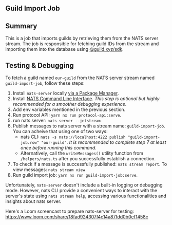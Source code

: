 ## Guild Import Job

## Summary

This is a job that imports guilds by retrieving them from the NATS server stream. The job is responsible for fetching guild IDs from the stream and importing them into the database using [@guild.xyz/sdk](https://www.npmjs.com/package/@guildxyz/sdk).

## Testing & Debugging

To fetch a guild named `our-guild` from the NATS server stream named `guild-import-job`, follow these steps:

1. Install `nats-server` locally [via a Package Manager](https://docs.nats.io/running-a-nats-service/introduction/installation#installing-via-a-package-manager).
2. Install [NATS Command Line Interface](https://github.com/nats-io/natscli). _This step is optional but highly recommended for a smoother debugging experience_.
3. Add env variables mentioned in the previous section.
4. Run protocol API: `yarn nx run protocol-api:serve`.
5. run nats server: `nats-server --jetstream`
6. Publish messages to nats server with a stream name: `guild-import-job`. You can acheive that using one of two ways:
   - nats CLI: `nats -s nats://localhost:4222 publish "guild-import-job.row" "our-guild"`. _It is recommended to complete step 7 at least once before running this command_.
   - Alternatively, call the `writeMessages()` utility function from `/helpers/nats.ts` after you successfully establish a connection.
7. To check if a message is successfully published: `nats stream report`. To view messages: `nats stream view`
8. Run guild import job: `yarn nx run guild-import-job:serve`.

Unfortunately, `nats-server` doesn't include a built-in logging or debugging mode. However, nats CLI provide a convenient ways to interact with the server's state using `nats stream help`, accessing various functionalities and insights about nats server.

Here's a Loom screencast to prepare nats-server for testing:
https://www.loom.com/share/18fad924307f4c14a87fdd0b0ef1458c

